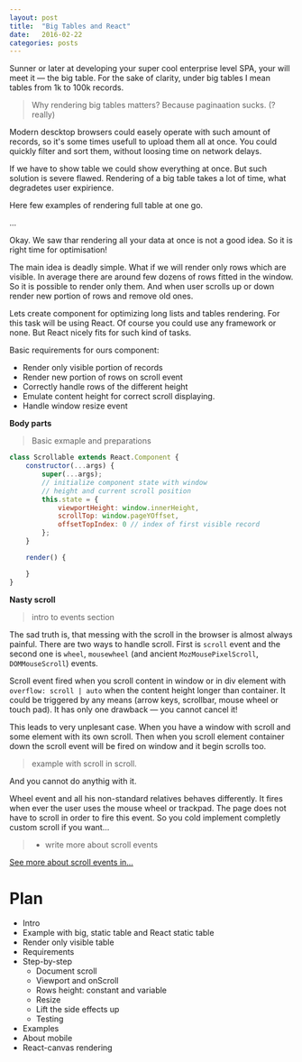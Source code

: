 ```yaml
---
layout: post
title:  "Big Tables and React"
date:   2016-02-22
categories: posts
---
```


Sunner or later at developing your super cool enterprise level SPA, your will meet it — the big table. For the sake of clarity, under big tables I mean tables from 1k to 100k records.

> Why rendering big tables matters? Because paginaation sucks. (? really)

Modern descktop browsers could easely operate with such amount of records, so it's some times usefull to upload them all at once. You could quickly filter and sort them, without loosing time on network delays.

If we have to show table we could show everything at once. But such solution is
severe flawed. Rendering of a big table takes a lot of time, what degradetes user expirience.

Here few examples of rendering full table at one go.

...

Okay. We saw thar rendering all your data at once is not a good idea. So it is right time for optimisation!

The main idea is deadly simple. What if we will render only rows which are visible. In average there are around few dozens of rows fitted in the window. So it is possible to render only them. And when user scrolls up or down render new portion of rows and remove old ones.

Lets create component for optimizing long lists and tables rendering. For this task will be using React. Of course you could use any framework or none. But React nicely fits for such kind of tasks.

Basic requirements for ours component:

* Render only visible portion of records
* Render new portion of rows on scroll event
* Correctly handle rows of the different height
* Emulate content height for correct scroll displaying.
* Handle window resize event

**Body parts**

> Basic exmaple and preparations

```javascript
class Scrollable extends React.Component {
    constructor(...args) {
        super(...args);
        // initialize component state with window
        // height and current scroll position
        this.state = {
            viewportHeight: window.innerHeight,
            scrollTop: window.pageYOffset,
            offsetTopIndex: 0 // index of first visible record
        };
    }

    render() {

    }
}
```

**Nasty scroll**

> intro to events section

The sad truth is, that messing with the scroll in the browser is almost always painful. There are two ways to handle scroll. First is `scroll` event and the second one is `wheel`, `mousewheel` (and ancient `MozMousePixelScroll`, `DOMMouseScroll`) events.

Scroll event fired when you scroll content in window or in div element with `overflow: scroll | auto` when the content height longer than container. It could be triggered by any means (arrow keys, scrollbar, mouse wheel or touch pad). It has only one drawback — you cannot cancel it!

This leads to very unplesant case. When you have a window with scroll and some element with its own scroll. Then when you scroll element container down the scroll event will be fired on window and it begin scrolls too.

> example with scroll in scroll.

And you cannot do anythig with it.

Wheel event and all his non-standard relatives behaves differently. It fires when ever the user uses the mouse wheel or trackpad. The page does not have to scroll in order to fire this event. So you cold implement completly custom scroll if you want...

> * write more about scroll events

[See more about scroll events in...](https://github.com/facebook/fixed-data-table/blob/cf28c0e78a3859c9a6e5d94fc84912e28d64f62a/src/vendor_upstream/dom/normalizeWheel.js)


# Plan

* Intro
* Example with big, static table and React static table
* Render only visible table
* Requirements
* Step-by-step
    * Document scroll
    * Viewport and onScroll
    * Rows height: constant and variable
    * Resize
    * Lift the side effects up
    * Testing
* Examples
* About mobile
* React-canvas rendering

<!--more-->

<div>
<!-- <iframe class="" id="" src="http://jsbin.com/gusecep/2/edit?js,output" style="border: 1px solid rgb(170, 170, 170); width: 100%; min-height: 600px; height: 38px;"></iframe> -->
</div>


